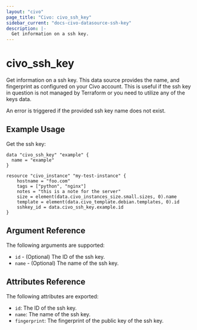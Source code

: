 ```yaml
---
layout: "civo"
page_title: "Civo: civo_ssh_key"
sidebar_current: "docs-civo-datasource-ssh-key"
description: |-
  Get information on a ssh key.
---
```


# civo_ssh_key

Get information on a ssh key. This data source provides the name,
and fingerprint as configured on your Civo account. This is useful if
the ssh key in question is not managed by Terraform or you need to utilize any
of the keys data.

An error is triggered if the provided ssh key name does not exist.

## Example Usage

Get the ssh key:

```hcl
data "civo_ssh_key" "example" {
  name = "example"
}

resource "civo_instance" "my-test-instance" {
    hostname = "foo.com"
    tags = ["python", "nginx"]
    notes = "this is a note for the server"
    size = element(data.civo_instances_size.small.sizes, 0).name
    template = element(data.civo_template.debian.templates, 0).id
    sshkey_id = data.civo_ssh_key.example.id
}
```

## Argument Reference

The following arguments are supported:

* `id` - (Optional) The ID of the ssh key.
* `name` - (Optional) The name of the ssh key.

## Attributes Reference

The following attributes are exported:

* `id`: The ID of the ssh key.
* `name`: The name of the ssh key.
* `fingerprint`: The fingerprint of the public key of the ssh key.
